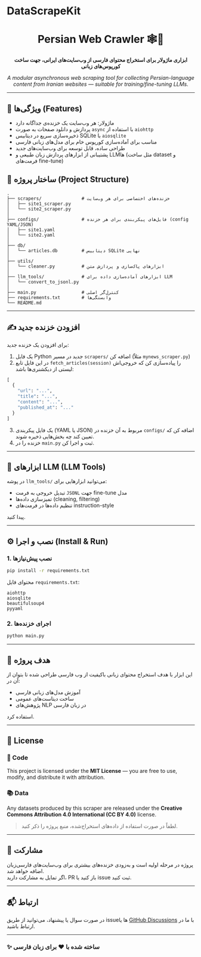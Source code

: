 # DataScrapeKit
</p>

<h1 align="center">Persian Web Crawler 🕸️📰</h1>

<p align="center"><b>
ابزاری ماژولار برای استخراج محتوای فارسی از وب‌سایت‌های ایرانی، جهت ساخت کورپوس‌های زبانی
</b></p>

<p align="center">
  <i>A modular asynchronous web scraping tool for collecting Persian-language content from Iranian websites — suitable for training/fine-tuning LLMs.</i>
</p>

---

## 🚀 ویژگی‌ها (Features)

- ماژولار: هر وب‌سایت یک خزنده‌ی جداگانه دارد  
- پردازش و دانلود صفحات به صورت `async` با استفاده از `aiohttp`  
- ذخیره‌سازی سریع در دیتابیس SQLite با `aiosqlite`  
- مناسب برای آماده‌سازی کورپوس خام برای مدل‌های زبانی فارسی  
- طراحی ساده، قابل توسعه برای وب‌سایت‌های جدید  
- پشتیبانی از ابزارهای پردازش زبان طبیعی و LLMها (مثل ساخت dataset و فرمت‌های fine-tune)

## 📁 ساختار پروژه (Project Structure)

```
.
├── scrapers/               # خزنده‌های اختصاصی برای هر وب‌سایت
│   ├── site1_scraper.py
│   └── site2_scraper.py
│
├── configs/                # فایل‌های پیکربندی برای هر خزنده (config YAML/JSON)
│   ├── site1.yaml
│   └── site2.yaml
│
├── db/
│   └── articles.db         # دیتابیس SQLite نهایی
│
├── utils/
│   └── cleaner.py          # ابزارهای پاک‌سازی و پردازش متن
│
├── llm_tools/              # ابزارهای آماده‌سازی داده برای LLM
│   └── convert_to_jsonl.py
│
├── main.py                 # کنترل‌گر اصلی
├── requirements.txt        # وابستگی‌ها
└── README.md
```

---

## ✍️ افزودن خزنده جدید

برای افزودن یک خزنده جدید:

1. یک فایل Python جدید در مسیر `scrapers/` اضافه کن (مثلاً `mynews_scraper.py`)
2. در این فایل تابع `fetch_articles(session)` را پیاده‌سازی کن که خروجی‌اش لیستی از دیکشنری‌ها باشد:
```python
[
  {
    "url": "...",
    "title": "...",
    "content": "...",
    "published_at": "..."
  }
]
```
3. یک فایل پیکربندی (YAML یا JSON) مربوط به آن خزنده در `configs/` اضافه کن که تعیین کند چه بخش‌هایی ذخیره شوند.
4. خزنده را در `main.py` ثبت و اجرا کن.

---

## 🧠 ابزارهای LLM (LLM Tools)

در پوشه `llm_tools/` می‌توانید ابزارهایی برای:

- تبدیل خروجی به فرمت `JSONL` جهت fine-tune مدل
- تمیزسازی داده‌ها (cleaning, filtering)
- تنظیم داده‌ها در فرمت‌های instruction-style

پیدا کنید.

---

## ⚙️ نصب و اجرا (Install & Run)

### 1. نصب پیش‌نیازها

```bash
pip install -r requirements.txt
```

محتوای فایل `requirements.txt`:
```text
aiohttp
aiosqlite
beautifulsoup4
pyyaml
```

### 2. اجرای خزنده‌ها

```bash
python main.py
```

---

## 🎯 هدف پروژه

این ابزار با هدف استخراج محتوای زبانی باکیفیت از وب فارسی طراحی شده تا بتوان از آن در:

- آموزش مدل‌های زبانی فارسی  
- ساخت دیتاست‌های عمومی  
- پژوهش‌های NLP در زبان فارسی  

استفاده کرد.

---

## 📄 License

### 🧠 Code

This project is licensed under the **MIT License** — you are free to use, modify, and distribute it with attribution.

### 📚 Data

Any datasets produced by this scraper are released under the **Creative Commons Attribution 4.0 International (CC BY 4.0)** license.

> لطفاً در صورت استفاده از داده‌های استخراج‌شده، منبع پروژه را ذکر کنید.

---

## 🤝 مشارکت

پروژه در مرحله اولیه است و به‌زودی خزنده‌های بیشتری برای وب‌سایت‌های فارسی‌زبان اضافه خواهد شد.  
اگر تمایل به مشارکت دارید، PR باز کنید یا issue ثبت کنید.

---

## 📬 ارتباط

در صورت سوال یا پیشنهاد، می‌توانید از طریق issueها یا [GitHub Discussions](#) با ما در ارتباط باشید.

---

### ✨ ساخته شده با ❤️ برای زبان فارسی
